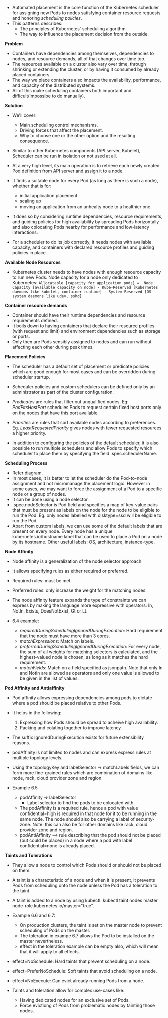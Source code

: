 * Automated placement is the core function of the Kubernetes scheduler for assigning new Pods to nodes satisfying container resource requests and honoring *scheduling policies*.
* This patterns describes:
    * The principles of Kubernetes' scheduling algorithm.
    * The way to influence the placement decision from the outside.

**Problem**
* Containers have dependencies among themselves, dependencies to nodes, and resource demands, all of that changes over time too.
* The resources available on a cluster also vary over time, through shrinking or extending the cluster, or by having it consumed by already placed containers.
* The way we place containers also impacts the availability, performance, and capacity of the distributed systems.
* All of this make scheduling containers both important and difficult(impossibe to do manually).

**Solution**
* We'll cover:
    * Main scheduling control mechanisms.
    * Driving forces that affect the placement.
    * Why to choose one or the other option and the resulting consequence.
* Similar to other Kubernetes components (API server, Kubelet), Scheduler can be run in isolation or not used at all.

* At a very high level, its main operation is to retrieve each newly created Pod definition from API server and assign it to a node.
* It finds a suitable node for every Pod (as long as there is such a node), whether that is for:
    * initial application placement
    * scaling up
    * moving an application from an unhealty node to a healthier one.
* It does so by considering runtime dependencies, resource requirements, and guiding policies for high availability by spreading Pods horizontally and also colocating Pods nearby for performance and low-latency interactions.

* For a scheduler to do its job correctly, it needs nodes with available capacity, and containers with declared resource profiles and guiding policies in place.

**Available Node Resources**
* Kubernetes cluster needs to have nodes with enough resource capacity to run new Pods. Node capacity for a node only dedicated to Kubernetes:
`
    Allocatable [capacity for application pods] = 
        Node Capacity [available capacity on node]
        - Kube-Reserved [Kubernetes daemons like kubelet, container runtime]
        - System-Reserved [OS system daemons like udev, sshd]
`

**Container resource demands**
* Container should have their runtime dependencies and resource requirements defined.
* It boils down to having containers that declare their resource profiles (with request and limit) and environment dependencies such as storage or ports.
* Only then are Pods sensibly assigned to nodes and can run without affecting each other during peak times.

**Placement Policies**
* The scheduler has a default set of placement or predicate policies which are good enough for most cases and can be overridden during scheduler startup.
* Scheduler policies and custom schedulers can be defined only by an administrator as part of the cluster configuration.

* *Predicates* are rules that filter out unqualified nodes. Eg: *PodFitsHostPort* schedules Pods to request certain fixed host ports only on the nodes that have this port available.

* *Priorities* are rules that sort available nodes according to preferences. Eg. *LeastRequestedPriority* gives nodes with fewer requested resources a higher priority.

* In addition to configuring the policies of the default scheduler, it is also possible to run multiple schedulers and allow Pods to specify which scheduler to place them by specifying the field .spec.schedulerName.

**Scheduling Process**
* Refer diagram.
* In most cases, it is better to let the scheduler do the Pod-to-node assignment and not micromanage the placement logic. However in some cases, we may want to force the assignment of a Pod to a specific node or a group of nodes.
* It can be done using a node selector.
* .spec.nodeSelector is Pod field and specifies a map of key-value pairs that must be present as labels on the node for the node to be eligible to run the Pod. Eg. only nodes labelled with disktype=ssd will be eligible to run the Pod.
* Apart from custom labels, we can use some of the default labels that are present on every node. Every node has a unique kubernetes.io/hostname label that can be used to place a Pod on a node by its hostname. Other useful labels: OS, architecture, instance-type.

**Node Affinity**
* Node affinity is a generalization of the node selector approach.
* It allows specifying rules as either required or preferred.
* Required rules: must be met.
* Preferred rules: only increase the weight for the matching nodes.
* The node affinity feature expands the type of constraints we can express by making the language more expressive with operators: In, NotIn, Exists, DoesNotExist, Gt or Lt.

* 6.4 example:
    * *requiredDuringSchedulingIgnoredDuringExecution*: Hard requirement that the node must have more than 3 cores.
    * *matchExpressions*: Match on labels.
    * *preferredDuringSchedulingIgnoredDuringExecution*: For every node, the sum of all weights for matching selectors is calculated, and the highest-valued node is chosen, as long as it matches the hard requirement.
    * *matchFields*: Match on a field specified as jsonpath. Note that only In and NotIn are allowed as operators and only one value is allowed to be given in the list of values.

**Pod Affinity and Antiaffinity**
* Pod affinity allows expressing dependencies among pods to dictate where a pod should be placed relative to other Pods.
* It helps in the following: 
    1. Expressing how Pods should be spread to acheive high availability.
    2. Packing and colating together to improve latency.
* The suffix IgnoredDuringExecution exists for future extensibility reasons.
* podAffinity is not limited to nodes and can express express rules at multiple topology levels.
* Using the topologyKey and labelSelector -> matchLabels fields, we can form more fine-grained rules which are combination of domains like node, rack, cloud provider zone and region.

* Example 6.5
    * podAffinity => labelSelector
        * Label selector to find the pods to be colocated with.
    * The podAffinity is a required rule, hence a pod with value confidential=high is required in that node for it to be running in the same node. The node should also be carrying a label of security-zone. Note: this can also be for other domains like rack, cloud provider zone and region.
    * podAntiAffinity ==> rule describing that the pod should not be placed (but could be placed) in a node where a pod with label confidential=none is already placed.

**Taints and Tolerations**
* They allow a node to control which Pods should or should not be placed on them.
* A taint is a characteristic of a node and when it is present, it prevents Pods from scheduling onto the node unless the Pod has a toleration to the taint.

* A taint is added to a node by using kubectl: kubectl taint nodes master node-role.kubernetes.io/master="true".

* Example 6.6 and 6.7: 
    * On production clusters, the taint is set on the master node to prevent scheduling of Pods on the master. 
    * The toleration in exampe 6.7 allows the Pod to be installed on the master nevertheless.
    * effect in the toleration example can be empty also, which will mean that it will apply to all effects.

* effect=NoSchedule: Hard taints that prevent scheduling on a node.
* effect=PreferNoSchedule: Soft taints that avoid scheduling on a node.
* effect=NoExecute: Can evict already running Pods from a node.

* Taints and toleration allow for complex use-cases like: 
    * Having dedicated nodes for an exclusive set of Pods.
    * Force evictiong of Pods from problematic nodes by tainting those nodes.